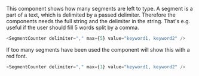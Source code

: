 This component shows how many segments are left to type. A segment is a part of a text, which is delimited by a passed
delimiter. Therefore the components needs the full string and the delimiter in the string. That's e.g. useful if the user
should fill 5 words split by a comma.

```javascript
<SegmentCounter delimiter="," max={5} value="keyword1, keyword2" />
```

If too many segments have been used the component will show this with a red font.

```javascript
<SegmentCounter delimiter="," max={1} value="keyword1, keyword2" />
```
